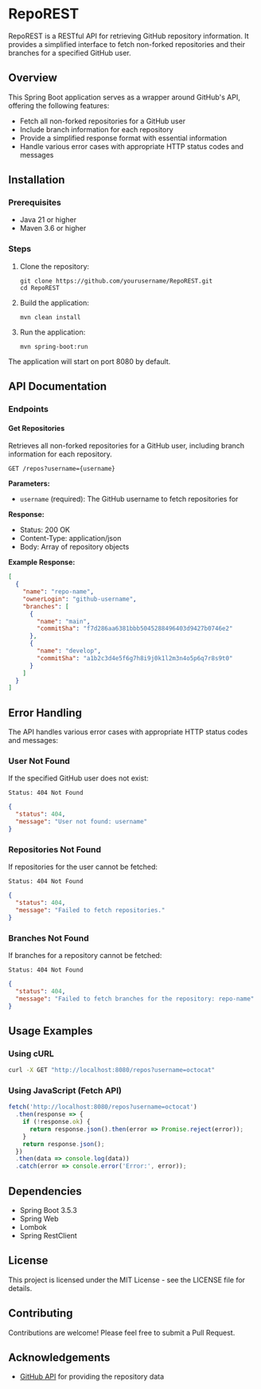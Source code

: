 # RepoREST

RepoREST is a RESTful API for retrieving GitHub repository information. It provides a simplified interface to fetch non-forked repositories and their branches for a specified GitHub user.

## Overview

This Spring Boot application serves as a wrapper around GitHub's API, offering the following features:

- Fetch all non-forked repositories for a GitHub user
- Include branch information for each repository
- Provide a simplified response format with essential information
- Handle various error cases with appropriate HTTP status codes and messages

## Installation

### Prerequisites

- Java 21 or higher
- Maven 3.6 or higher

### Steps

1. Clone the repository:
   ```
   git clone https://github.com/yourusername/RepoREST.git
   cd RepoREST
   ```

2. Build the application:
   ```
   mvn clean install
   ```

3. Run the application:
   ```
   mvn spring-boot:run
   ```

The application will start on port 8080 by default.

## API Documentation

### Endpoints

#### Get Repositories

Retrieves all non-forked repositories for a GitHub user, including branch information for each repository.

```
GET /repos?username={username}
```

**Parameters:**

- `username` (required): The GitHub username to fetch repositories for

**Response:**

- Status: 200 OK
- Content-Type: application/json
- Body: Array of repository objects

**Example Response:**

```json
[
  {
    "name": "repo-name",
    "ownerLogin": "github-username",
    "branches": [
      {
        "name": "main",
        "commitSha": "f7d286aa6381bbb5045288496403d9427b0746e2"
      },
      {
        "name": "develop",
        "commitSha": "a1b2c3d4e5f6g7h8i9j0k1l2m3n4o5p6q7r8s9t0"
      }
    ]
  }
]
```

## Error Handling

The API handles various error cases with appropriate HTTP status codes and messages:

### User Not Found

If the specified GitHub user does not exist:

```
Status: 404 Not Found
```

```json
{
  "status": 404,
  "message": "User not found: username"
}
```

### Repositories Not Found

If repositories for the user cannot be fetched:

```
Status: 404 Not Found
```

```json
{
  "status": 404,
  "message": "Failed to fetch repositories."
}
```

### Branches Not Found

If branches for a repository cannot be fetched:

```
Status: 404 Not Found
```

```json
{
  "status": 404,
  "message": "Failed to fetch branches for the repository: repo-name"
}
```

## Usage Examples

### Using cURL

```bash
curl -X GET "http://localhost:8080/repos?username=octocat"
```

### Using JavaScript (Fetch API)

```javascript
fetch('http://localhost:8080/repos?username=octocat')
  .then(response => {
    if (!response.ok) {
      return response.json().then(error => Promise.reject(error));
    }
    return response.json();
  })
  .then(data => console.log(data))
  .catch(error => console.error('Error:', error));
```

## Dependencies

- Spring Boot 3.5.3
- Spring Web
- Lombok
- Spring RestClient

## License

This project is licensed under the MIT License - see the LICENSE file for details.

## Contributing

Contributions are welcome! Please feel free to submit a Pull Request.

## Acknowledgements

- [GitHub API](https://docs.github.com/en/rest) for providing the repository data